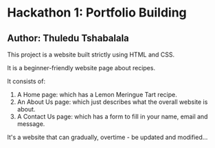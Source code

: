 # Hackathon 1: Portfolio Building
## Author: Thuledu Tshabalala

<p>This project is a website built strictly using HTML and CSS.</p>
<p>It is a beginner-friendly website page about recipes.</p>
<p>It consists of:</p>
<ol>
<li>A Home page: which has a Lemon Meringue Tart recipe.</li>
<li>An About Us page: which just describes what the overall website is about.</li>
<li>A Contact Us page: which has a form to fill in your name, email and message.</li>
</ol>
<p>It's a website that can gradually, overtime - be updated and modified...</p>
